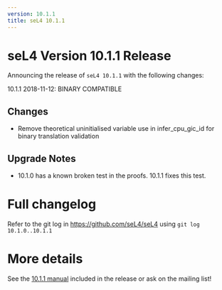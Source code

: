 ```yaml
---
version: 10.1.1
title: seL4 10.1.1
---
```


# seL4 Version 10.1.1 Release
 Announcing the release of `seL4 10.1.1` with the following changes:

10.1.1 2018-11-12: BINARY COMPATIBLE

## Changes
 * Remove theoretical uninitialised variable use in infer_cpu_gic_id for binary translation validation

## Upgrade Notes
 * 10.1.0 has a known broken test in the proofs.  10.1.1 fixes this test.



# Full changelog
 Refer to the git log in
<https://github.com/seL4/seL4> using `git log 10.1.0..10.1.1`

# More details
 See the
[10.1.1 manual](http://sel4.systems/Info/Docs/seL4-manual-10.1.1.pdf) included in the release or ask on the mailing list!